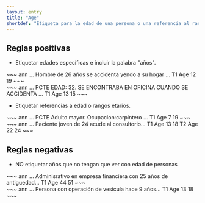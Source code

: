 ```yaml
---
layout: entry
title: "Age"
shortdef: "Etiqueta para la edad de una persona o una referencia al rango etario de ella."
---
```


## Reglas positivas

* Etiquetar edades específicas e incluir la palabra "años".

<div class="annotation-correct" markdown="1">
~~~ ann
… Hombre de 26 años se accidenta yendo a su hogar … 
T1 Age 12 19 
~~~
</div>

<div class="annotation-correct" markdown="1">
~~~ ann
… PCTE EDAD: 32. SE ENCONTRABA EN OFICINA CUANDO SE ACCIDENTA … 
T1 Age 13 15 
~~~
</div>

* Etiquetar referencias a edad o rangos etarios.

<div class="annotation-correct" markdown="1">
~~~ ann
… PCTE Adulto mayor. Ocupacion:carpintero … 
T1 Age 7 19 
~~~
</div>


<div class="annotation-correct" markdown="1">
~~~ ann
... Paciente joven de 24 acude al consultorio...
T1 Age 13 18 
T2 Age 22 24 
~~~
</div>


## Reglas negativas

* NO etiquetar años que no tengan que ver con edad de personas
<div class="annotation-incorrect" markdown="1">
~~~ ann
... Adminisrativo en empresa financiera con 25 años de antiguedad...
T1 Age 44 51 
~~~
</div>

<div class="annotation-incorrect" markdown="1">
~~~ ann
... Persona con operación de vesicula hace 9 años...
T1 Age 13 18 
~~~
</div>
